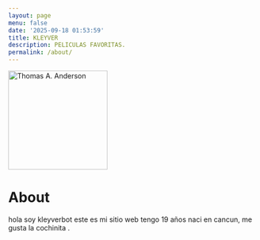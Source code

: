 ```yaml
---
layout: page
menu: false
date: '2025-09-18 01:53:59'
title: KLEYVER
description: PELICULAS FAVORITAS.
permalink: /about/
---
```


<img class="img-rounded" src="/assets/img/uploads/profile.png" alt="Thomas A. Anderson" width="200">

# About

hola soy kleyverbot este es mi sitio web tengo 19 años naci en cancun, me gusta la cochinita .
